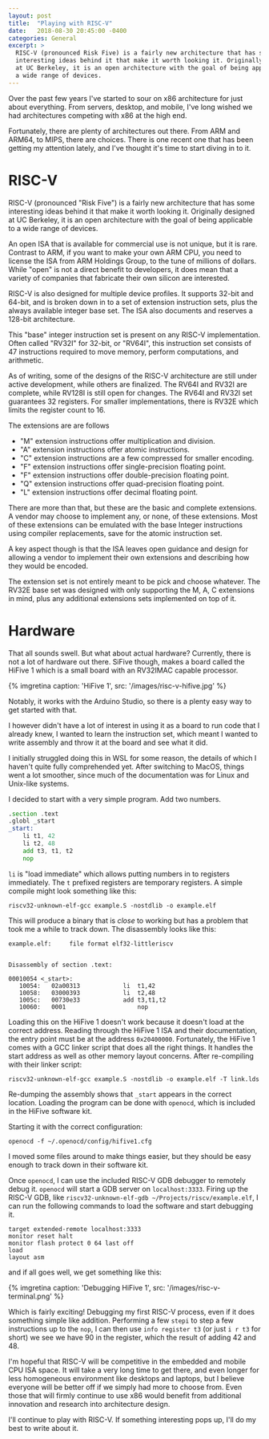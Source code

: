 ```yaml
---
layout: post
title:  "Playing with RISC-V"
date:   2018-08-30 20:45:00 -0400
categories: General
excerpt: >
  RISC-V (pronounced Risk Five) is a fairly new architecture that has some
  interesting ideas behind it that make it worth looking it. Originally designed
  at UC Berkeley, it is an open architecture with the goal of being applicable to
  a wide range of devices.
---
```


Over the past few years I've started to sour on x86 architecture for just about
everything. From servers, desktop, and mobile, I've long wished we had
architectures competing with x86 at the high end.

Fortunately, there are plenty of architectures out there. From ARM and ARM64,
to MIPS, there are choices. There is one recent one that has been getting my
attention lately, and I've thought it's time to start diving in to it.

# RISC-V

RISC-V (pronounced "Risk Five") is a fairly new architecture that has some
interesting ideas behind it that make it worth looking it. Originally designed
at UC Berkeley, it is an open architecture with the goal of being applicable to
a wide range of devices.

An open ISA that is available for commercial use is not unique, but it is rare.
Contrast to ARM, if you want to make your own ARM CPU, you need to license the
ISA from ARM Holdings Group, to the tune of millions of dollars. While "open"
is not a direct benefit to developers, it does mean that a variety of
companies that fabricate their own silicon are interested.

RISC-V is also designed for multiple device profiles. It supports 32-bit and
64-bit, and is broken down in to a set of extension instruction sets, plus the
always available integer base set. The ISA also documents and reserves a 128-bit
architecture.

This "base" integer instruction set is present on any RISC-V implementation.
Often called "RV32I" for 32-bit, or "RV64I", this instruction set consists of
47 instructions required to move memory, perform computations, and arithmetic.

As of writing, some of the designs of the RISC-V architecture are still under
active development, while others are finalized. The RV64I and RV32I are
complete, while RV128I is still open for changes. The RV64I and RV32I set
guarantees 32 registers. For smaller implementations, there is RV32E which
limits the register count to 16.

The extensions are are follows

* "M" extension instructions offer multiplication and division.
* "A" extension instructions offer atomic instructions.
* "C" extension instructions are a few compressed for smaller encoding.
* "F" extension instructions offer single-precision floating point.
* "F" extension instructions offer double-precision floating point.
* "Q" extension instructions offer quad-precision floating point.
* "L" extension instructions offer decimal floating point.

There are more than that, but these are the basic and complete extensions.
A vendor may choose to implement any, or none, of these extensions. Most of
these extensions can be emulated with the base Integer instructions using
compiler replacements, save for the atomic instruction set.

A key aspect though is that the ISA leaves open guidance and design for allowing
a vendor to implement their own extensions and describing how they would be
encoded.

The extension set is not entirely meant to be pick and choose whatever.
The RV32E base set was designed with only supporting the M, A, C extensions in
mind, plus any additional extensions sets implemented on top of it.

# Hardware

That all sounds swell. But what about actual hardware? Currently, there is not
a lot of hardware out there. SiFive though, makes a board called the HiFive 1
which is a small board with an RV32IMAC capable processor.

{% imgretina caption: 'HiFive 1', src: '/images/risc-v-hifive.jpg' %}

Notably, it works with the Arduino Studio, so there is a plenty easy way to get
started with that.

I however didn't have a lot of interest in using it as a board to run code that
I already knew, I wanted to learn the instruction set, which meant I wanted to
write assembly and throw it at the board and see what it did.

I initially struggled doing this in WSL for some reason, the details of which
I haven't quite fully comprehended yet. After switching to MacOS, things went
a lot smoother, since much of the documentation was for Linux and Unix-like
systems.

I decided to start with a very simple program. Add two numbers.

```asm
.section .text
.globl _start
_start:
    li t1, 42
    li t2, 48
    add t3, t1, t2
    nop
```

`li` is "load immediate" which allows putting numbers in to registers
immediately. The `t` prefixed registers are temporary registers. A simple
compile might look something like this:

```
riscv32-unknown-elf-gcc example.S -nostdlib -o example.elf
```

This will produce a binary that is _close_ to working but has a problem that
took me a while to track down. The disassembly looks like this:


```
example.elf:     file format elf32-littleriscv


Disassembly of section .text:

00010054 <_start>:
   10054:	02a00313          	li	t1,42
   10058:	03000393          	li	t2,48
   1005c:	00730e33          	add	t3,t1,t2
   10060:	0001                	nop
```

Loading this on the HiFive 1 doesn't work because it doesn't load at the
correct address. Reading through the HiFive 1 ISA and their documentation, the
entry point must be at the address `0x20400000`. Fortunately, the HiFive 1
comes with a GCC linker script that does all the right things. It handles
the start address as well as other memory layout concerns. After re-compiling
with their linker script:

```
riscv32-unknown-elf-gcc example.S -nostdlib -o example.elf -T link.lds
```

Re-dumping the assembly shows that `_start` appears in the correct location.
Loading the program can be done with `openocd`, which is included in the HiFive
software kit.

Starting it with the correct configuration:

```
openocd -f ~/.openocd/config/hifive1.cfg 
```

I moved some files around to make things easier, but they should be easy enough
to track down in their software kit.

Once `openocd`, I can use the included RISC-V GDB debugger to remotely debug it.
`openocd` will start a GDB server on `localhost:3333`. Firing up the RISC-V GDB,
like `riscv32-unknown-elf-gdb ~/Projects/riscv/example.elf`, I can run the
following commands to load the software and start debugging it.

```
target extended-remote localhost:3333
monitor reset halt
monitor flash protect 0 64 last off
load
layout asm
```

and if all goes well, we get something like this:

{% imgretina caption: 'Debugging HiFive 1', src: '/images/risc-v-terminal.png' %}

Which is fairly exciting! Debugging my first RISC-V process, even if it does
something simple like addition. Performing a few `stepi` to step a few
instructions up to the `nop`, I can then use `info register t3` (or just
`i r t3` for short) we see we have 90 in the register, which the result of adding
42 and 48.

I'm hopeful that RISC-V will be competitive in the embedded and mobile CPU ISA
space. It will take a very long time to get there, and even longer for less
homogeneous environment like desktops and laptops, but I believe everyone will
be better off if we simply had more to choose from. Even those that will firmly
continue to use x86 would benefit from additional innovation and research into
architecture design.

I'll continue to play with RISC-V. If something interesting pops up, I'll do my
best to write about it.